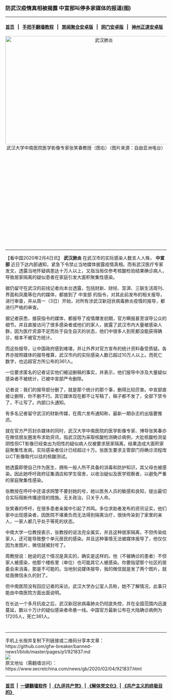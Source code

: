 ### 防武汉疫情真相被揭露 中宣部叫停多家媒体的报道(图)
------------------------

#### [首页](https://github.com/gfw-breaker/banned-news1/blob/master/README.md) &nbsp;&nbsp;|&nbsp;&nbsp; [手把手翻墙教程](https://github.com/gfw-breaker/guides/wiki) &nbsp;&nbsp;|&nbsp;&nbsp; [禁闻聚合安卓版](https://github.com/gfw-breaker/bn-android) &nbsp;&nbsp;|&nbsp;&nbsp; [网门安卓版](https://github.com/oGate2/oGate) &nbsp;&nbsp;|&nbsp;&nbsp; [神州正道安卓版](https://github.com/SzzdOgate/update) 



<div class="article_right" style="fone-color:#000">
 <p style="text-align:center">
  <img alt="武汉肺炎" src="https://img3.secretchina.com/pic/2020/2-4/p2619541a453449381-ss.jpg" style="height:337px; width:600px"/>
  <br>
   武汉大学中南医院医学影像专家张笑春教授（图右）（图片来源：自由亚洲电台）
   <span id="hideid" name="hideid" style="color:red;display:none;">
    <span href="https://www.secretchina.com">
    </span>
   </span>
  </br>
 </p>
 <div id="txt-mid1-t21-2017">
  <ins class="adsbygoogle" data-ad-client="ca-pub-1276641434651360" data-ad-slot="2451032099" style="display:inline-block;width:336px;height:280px">
  </ins>
  

---


  </div>
 </div>
 <p>
  【看中国2020年2月4日讯】
  <strong>
   <span href="https://www.secretchina.com/news/gb/tag/武汉肺炎" target="_blank">
    武汉肺炎
   </span>
  </strong>
  在武汉市的实际感染人数言人人殊，
  <strong>
   中宣部
  </strong>
  近日下达内部通知，紧急下令禁止当地媒体披露疫情真相。而有武汉医疗专家发文，透露当地怀疑病患达十万人以上，又指当局仅参考核酸检验结果确诊病人，导致居家隔离的疑似患者在家庭引发大面积聚集性感染。
  <span id="hideid" name="hideid" style="color:red;display:none;">
   <span href="https://www.secretchina.com">
   </span>
  </span>
 </p>
 <p>
  据仍留守在武汉的前线记者向本台透露，包括财新、财经、澎湃、三联生活周刊、界面和凤凰等在内的媒体，都接到了
  <span href="https://www.secretchina.com/news/gb/tag/中宣部" target="_blank">
   中宣部
  </span>
  的指令，对其此前发布的相关报导，进行审查，并从周一（3日）开始，对所有涉武汉新冠状病毒肺炎疫情的报导，都进行严格的审查。
 </p>
 <p>
  据记者获悉，接获指令的媒体，都报导了疫情爆发初期，官方瞒报甚至误导公众的细节。并且直接访问了很多感染者或他们的家人，披露了武汉市内大量被感染人群，因为医疗资源不足而处于自生自灭的状态，他们中很多人到死都没能获得确诊，根本不被官方统计。
 </p>
 <p>
  而这些报导，让中国政府感到难堪，并让外界对官方宣布的统计资料备受质疑。各界亦按照媒体的报导推算，武汉市内的实际感染人数已超过10万人以上。而死亡数字，也远超官方所公布的361人。
 </p>
 <p>
  一位要求匿名的记者证实他们被迫删稿的事实，并表示，他们报导中涉及大量疑似感染者不被统计，已被中宣部严令删除。
 </p>
 <p>
  记者说：我们的报导部分删了，就是那个统计的那个事，删得比较厉害。中宣部直接让删呀，你不删不行。其它媒体现在都不让写稿了，稿子都不发了，全部下禁令了，不让写了。内部口头通知。
 </p>
 <p>
  有多名记者留守武汉的财新传媒，在周六发布通知称，最新一期杂志的出版要推迟。
 </p>
 <p>
  就在官方严厉封杀媒体的同时，武汉大学中南医院的医学影像专家、博导张笑春亦在微信朋友圈发布求助资讯，指武汉因为采取核酸检测确诊病例，大批核酸检测呈阴性但CT影像已经查出为阳性的疑似病人仅被要求居家隔离，结果造成大面积家庭聚集性发病，实际感染者估计已经超过十万。张医生要求主管部门将确诊流程改以CT影像取代以往的核酸测试。
 </p>
 <p>
  她透露即使自己作为医生，拥有一般人所不具备的消毒和防护知识，其父母也被感染。因此她呼吁政府征集酒店和学生宿舍，以收治疑似及医学观察者，以避免严重的家庭聚集性感染。
 </p>
 <p>
  张教授在呼吁中还请求网警不要封她的号，她以医务人员的敏感和良知，提出最切合实际阻断传播途径的措施。无关政治，只关乎人命。
 </p>
 <p>
  张笑春的呼吁，在很多患者亲属中引起了共鸣。多位求助者发布的资讯证实，他们家中出现感染者，因医院不堪重负而无法得到隔离治疗，很快传染到了家里的亲人，一家人都几乎处于等死的状态。
 </p>
 <p>
  中南大学一位教授表示，张教授的说法完全属实，并且这种居家隔离，不但传染给家人，还可能导致整个单元居民的感染。并且这种事情无法被媒体报导了，他仅仅因为发图片，微信就被封号了。
 </p>
 <p>
  周教授说：她说的这个情况是真实的，确实是这样的。他（不被确诊的患者）不但家人被感染，他那个楼栋里（单位）也可能其它人被感染。你要指望那个社区的居委会来消毒，那是不可能的。当地别说媒体报导，我的微信就是发了两个图片，就给我微信永久的封了。
 </p>
 <p>
  但中南医院没有回应记者的采访。武汉大学办公室人员称，她不了解情况，此事只能由中南医院方面出面说明。
 </p>
 <p>
  在长达一个多月抗疫之后，武汉新冠状病毒肺炎仍彻底失控，并在全国范围内迅速蔓延，数以十万计的疑似感染者命悬一线。中国官方最新公布在大陆确诊病例为17205人，死亡361人。
  <center>
   <div>
    <div id="txt-mid2-t22-2017" style="display: block;  max-height: 351px;  overflow: hidden;">
     <div id="SC-21xxx">
     </div>
     <ins class="adsbygoogle" data-ad-client="ca-pub-1276641434651360" data-ad-format="auto" data-ad-slot="4301710469" data-full-width-responsive="true" style="display:block">
     </ins>
    </div>
   </div>
  </center>
  <div style="padding-top:12px;">
  </div>
 </p>
</div>

<hr/>
手机上长按并复制下列链接或二维码分享本文章：<br/>
https://github.com/gfw-breaker/banned-news1/blob/master/pages/p1/921837.md <br/>
<a href='https://github.com/gfw-breaker/banned-news1/blob/master/pages/p1/921837.md'><img src='https://github.com/gfw-breaker/banned-news1/blob/master/pages/p1/921837.md.png'/></a> <br/>
原文地址（需翻墙访问）：https://www.secretchina.com/news/gb/2020/02/04/921837.html


------------------------
#### [首页](https://github.com/gfw-breaker/banned-news1/blob/master/README.md) &nbsp;|&nbsp; [一键翻墙软件](https://github.com/gfw-breaker/nogfw/blob/master/README.md) &nbsp;| [《九评共产党》](https://github.com/gfw-breaker/9ping.md/blob/master/README.md#九评之一评共产党是什么) | [《解体党文化》](https://github.com/gfw-breaker/jtdwh.md/blob/master/README.md) | [《共产主义的终极目的》](https://github.com/gfw-breaker/gczydzjmd.md/blob/master/README.md)


<img src='http://gfw-breaker.win/banned-news/pages/p1/921837.md' width='0px' height='0px'/>